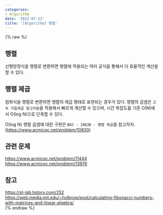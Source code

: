 ```yaml
---
categories:
- Algorithm
date: '2022-07-13'
title: '[Algorithm] 행렬'
---
```


{% raw %}
## 행렬
선형방정식을 행렬로 변환하면 행렬에 적용되는 여러 공식을 통해서 더 효율적인 계산을 할 수 있다.

## 행렬 제곱
점화식을 행렬로 변환하면 행렬의 제곱 형태로 표현되는 경우가 있다. 행렬의 곱셈은 `고속 거듭제곱 알고리즘`을 적용해서 빠르게 계산할 수 있으며, 시간 복잡도를 기존 O(N)에서 O(log N)으로 단축할 수 있다.

O(log N) 행렬 곱셈에 대한 구현은 `BOJ - 10830 - 행렬 제곱`을 참고하자. (https://www.acmicpc.net/problem/10830)<br>

## 관련 문제
https://www.acmicpc.net/problem/11444<br>
https://www.acmicpc.net/problem/13976<br>

## 참고
https://st-lab.tistory.com/252<br>
https://web.media.mit.edu/~holbrow/post/calculating-fibonacci-numbers-with-matrices-and-linear-algebra/<br>
{% endraw %}
